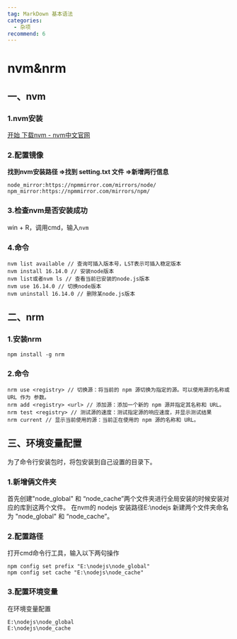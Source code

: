 ```yaml
---
tag: MarkDown 基本语法
categories:
  - 杂项
recommend: 6
---
```


# nvm&nrm

## 一、nvm

### 1.nvm安装

[开始 下载nvm - nvm中文官网](https://nvm.uihtm.com/doc/download-nvm.html)

### 2.配置镜像

**找到nvm安装路径 =>找到 setting.txt 文件 =>新增两行信息**

~~~
node_mirror:https://npmmirror.com/mirrors/node/
npm_mirror:https://npmmirror.com/mirrors/npm/
~~~

### 3.检查nvm是否安装成功

win + R，调用cmd，输入`nvm`

### 4.命令

```
nvm list available // 查询可插入版本号，LST表示可插入稳定版本
nvm install 16.14.0 // 安装node版本
nvm list或者nvm ls // 查看当前已安装的node.js版本
nvm use 16.14.0 // 切换node版本
nvm uninstall 16.14.0 // 删除某node.js版本
```

## 二、nrm

### 1.安装nrm

`npm install -g nrm`

### 2.命令

```
nrm use <registry> // 切换源：将当前的 npm 源切换为指定的源。可以使用源的名称或 URL 作为 参数。
nrm add <registry> <url> // 添加源：添加一个新的 npm 源并指定其名称和 URL。
nrm test <registry> // 测试源的速度：测试指定源的响应速度，并显示测试结果
nrm current // 显示当前使用的源：当前正在使用的 npm 源的名称和 URL。
```

## 三、环境变量配置

为了命令行安装包时，将包安装到自己设置的目录下。

### 1.新增俩文件夹

首先创建"node_global" 和 “node_cache”两个文件夹进行全局安装的时候安装对应的库到这两个文件。
在nvm的 nodejs 安装路径E:\nodejs 新建两个文件夹命名为 "node_global" 和 “node_cache”。

### 2.配置路径

打开cmd命令行工具，输入以下两句操作

```
npm config set prefix "E:\nodejs\node_global"
npm config set cache "E:\nodejs\node_cache"
```

### 3.配置环境变量

在环境变量配置

```
E:\nodejs\node_global
E:\nodejs\node_cache
```



